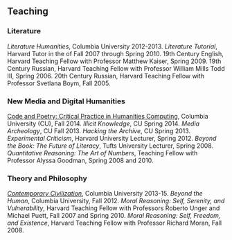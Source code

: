 ## Teaching

### Literature

*Literature Humanities*, Columbia University 2012-2013. 
*Literature Tutorial*, Harvard Tutor in the of Fall 2007 through Spring 2010. 
19th Century English, Harvard Teaching Fellow with Professor Matthew Kaiser, Spring 2009. 
19th Century Russian, Harvard Teaching Fellow with Professor William Mills Todd III, Spring 2006.
20th Century Russian, Harvard Teaching Fellow with Professor Svetlana Boym, Fall 2005.

### New Media and Digital Humanities

[Code and Poetry: Critical Practice in Humanities Computing](https://docs.google.com/document/d/1twsaYAkqC1ReeUGxZcvWNmSRPj0KI611l6UCIvhfEyw/edit?usp=sharing), Columbia University (CU), Fall 2014.
*Illicit Knowledge*, CU Spring 2014. *Media Archeology*, CU Fall 2013. 
*Hacking the Archive*, CU Spring 2013. 
*Experimental Criticism*, Harvard University Lecturer, Spring 2012. 
*Beyond the Book: The Future of Literacy*, Tufts University Lecturer, Spring 2008. 
*Quantitative Reasoning: The Art of Numbers*, Teaching Fellow with Professor Alyssa Goodman, Spring 2008 and 2010.

### Theory and Philosophy

[*Contemporary Civilization*](https://github.com/denten/courses/tree/master/conciv), Columbia University 2013-15. 
*Beyond the Human*, Columbia University, Fall 2012. 
*Moral Reasoning: Self, Serenity, and Vulnerability*, Harvard Teaching Fellow with Professors Roberto Unger and Michael Puett, Fall 2007 and Spring 2010. 
*Moral Reasoning: Self, Freedom, and Existence*, Harvard Teaching Fellow with Professor Richard Moran, Fall 2008.

